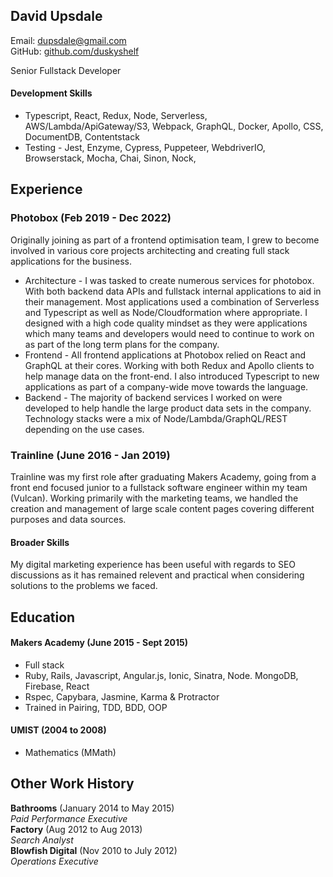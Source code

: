 ## David Upsdale

Email: dupsdale@gmail.com  
GitHub: [github.com/duskyshelf](https://github.com/duskyshelf)

Senior Fullstack Developer

#### Development Skills

- Typescript, React, Redux, Node, Serverless, AWS/Lambda/ApiGateway/S3, Webpack, GraphQL, Docker, Apollo, CSS, DocumentDB, Contentstack
- Testing - Jest, Enzyme, Cypress, Puppeteer, WebdriverIO, Browserstack, Mocha, Chai, Sinon, Nock, 

## Experience

### Photobox (Feb 2019 - Dec 2022)

Originally joining as part of a frontend optimisation team, I grew to become involved in various core projects architecting and creating full stack applications for the business.

- Architecture - I was tasked to create numerous services for photobox. With both backend data APIs and fullstack internal applications to aid in their management. Most applications used a combination of Serverless and Typescript as well as Node/Cloudformation where appropriate. I designed with a high code quality mindset as they were applications which many teams and developers would need to continue to work on as part of the long term plans for the company.
- Frontend - All frontend applications at Photobox relied on React and GraphQL at their cores. Working with both Redux and Apollo clients to help manage data on the front-end. I also introduced Typescript to new applications as part of a company-wide move towards the language.
- Backend - The majority of backend services I worked on were developed to help handle the large product data sets in the company. Technology stacks were a mix of Node/Lambda/GraphQL/REST depending on the use cases.

### Trainline (June 2016 - Jan 2019)

Trainline was my first role after graduating Makers Academy, going from a front end focused junior to a fullstack software engineer within my team (Vulcan). Working primarily with the marketing teams, we handled the creation and management of large scale content pages covering different purposes and data sources.

#### Broader Skills

My digital marketing experience has been useful with regards to SEO discussions as it has remained relevent and practical when considering solutions to the problems we faced.

## Education

#### Makers Academy (June 2015 - Sept 2015)

- Full stack
- Ruby, Rails, Javascript, Angular.js, Ionic, Sinatra, Node. MongoDB, Firebase, React
- Rspec, Capybara, Jasmine, Karma & Protractor
- Trained in Pairing, TDD, BDD, OOP

#### UMIST (2004 to 2008)

- Mathematics (MMath)

## Other Work History

**Bathrooms** (January 2014 to May 2015)  
_Paid Performance Executive_  
**Factory** (Aug 2012 to Aug 2013)  
_Search Analyst_  
**Blowfish Digital** (Nov 2010 to July 2012)  
_Operations Executive_
